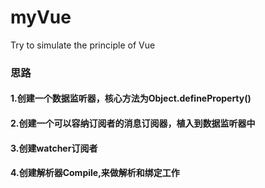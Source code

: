 # myVue
Try to simulate the principle of Vue 
### 思路
#### 1.创建一个数据监听器，核心方法为Object.defineProperty()
#### 2.创建一个可以容纳订阅者的消息订阅器，植入到数据监听器中
#### 3.创建watcher订阅者
#### 4.创建解析器Compile,来做解析和绑定工作
